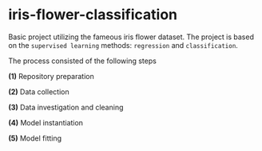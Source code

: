 # iris-flower-classification
Basic project utilizing the fameous iris flower dataset. 
The project is based on the `supervised learning` methods: `regression` and `classification`.

The process consisted of the following steps

**(1)** Repository preparation

**(2)** Data collection

**(3)** Data investigation and cleaning

**(4)** Model instantiation

**(5)** Model fitting
